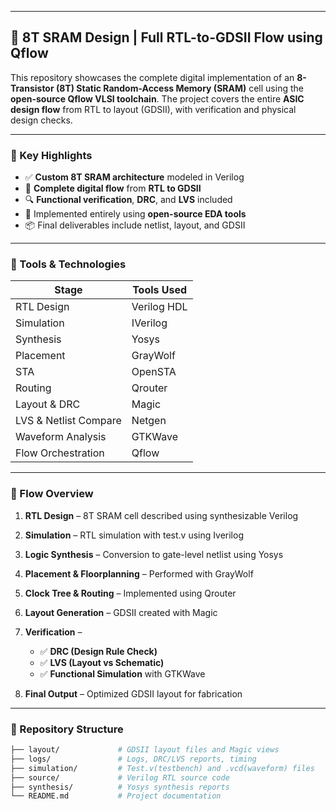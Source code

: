 
---

## 🧠 8T SRAM Design | Full RTL-to-GDSII Flow using Qflow

This repository showcases the complete digital implementation of an **8-Transistor (8T) Static Random-Access Memory (SRAM)** cell using the **open-source Qflow VLSI toolchain**. The project covers the entire **ASIC design flow** from RTL to layout (GDSII), with verification and physical design checks.

---

### 📌 Key Highlights

* ✅ **Custom 8T SRAM architecture** modeled in Verilog
* 🔄 **Complete digital flow** from **RTL to GDSII**
* 🔍 **Functional verification**, **DRC**, and **LVS** included
* 🧰 Implemented entirely using **open-source EDA tools**
* 📦 Final deliverables include netlist, layout, and GDSII

---

### 🚀 Tools & Technologies

| Stage                 | Tools Used  |
| --------------------- | ----------- |
| RTL Design            | Verilog HDL |
| Simulation            | IVerilog    |
| Synthesis             | Yosys       |
| Placement             | GrayWolf    |
| STA                   | OpenSTA     |
| Routing               | Qrouter     |
| Layout & DRC          | Magic       |
| LVS & Netlist Compare | Netgen      |
| Waveform Analysis     | GTKWave     |
| Flow Orchestration    | Qflow       |

---

### 🧭 Flow Overview

1. **RTL Design** – 8T SRAM cell described using synthesizable Verilog
2. **Simulation** – RTL simulation with test.v using Iverilog
3. **Logic Synthesis** – Conversion to gate-level netlist using Yosys
4. **Placement & Floorplanning** – Performed with GrayWolf
5. **Clock Tree & Routing** – Implemented using Qrouter
6. **Layout Generation** – GDSII created with Magic
7. **Verification** –

   * ✅ **DRC (Design Rule Check)**
   * ✅ **LVS (Layout vs Schematic)**
   * ✅ **Functional Simulation** with GTKWave
8. **Final Output** – Optimized GDSII layout for fabrication

---

### 📁 Repository Structure

```bash
├── layout/             # GDSII layout files and Magic views
├── logs/               # Logs, DRC/LVS reports, timing
├── simulation/         # Test.v(testbench) and .vcd(waveform) files
├── source/             # Verilog RTL source code
├── synthesis/          # Yosys synthesis reports
└── README.md           # Project documentation
```
